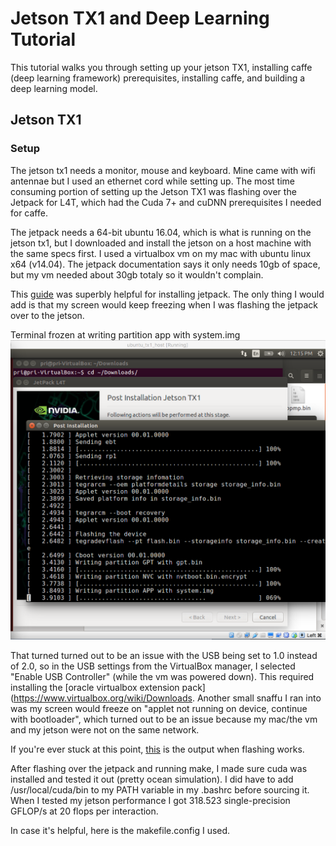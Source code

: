 # Jetson TX1 and Deep Learning Tutorial

This tutorial walks you through setting up your jetson TX1, installing caffe (deep learning framework) prerequisites, installing caffe, and building a deep learning model.

## Jetson TX1

### Setup

The jetson tx1 needs a monitor, mouse and keyboard. Mine came with wifi antennae but I used an ethernet cord while setting up. The most time consuming portion of setting up the Jetson TX1 was flashing over the Jetpack for L4T, which had the Cuda 7+ and cuDNN prerequisites I needed for caffe.

The jetpack needs a 64-bit ubuntu 16.04, which is what is running on the jetson tx1, but I downloaded and install the jetson on a host machine with the same specs first. I used a virtualbox vm on my mac with ubuntu linux x64 (v14.04). The jetpack documentation says it only needs 10gb of space, but my vm needed about 30gb totaly so it wouldn't complain. 

This [guide](http://www.slothparadise.com/setup-cuda-7-0-nvidia-jetson-tx1-jetpack-detailed/) was superbly helpful for installing jetpack. The only thing I would add is that my screen would keep freezing when I was flashing the jetpack over to the jetson. 

Terminal frozen at writing partition app with system.img ![Terminal frozen at writing partition app with system.img](img/scrnshot_frozen_terminal.png)

That turned turned out to be an issue with the USB being set to 1.0 instead of 2.0, so in the USB settings from the VirtualBox manager, I selected "Enable USB Controller" (while the vm was powered down). This required installing the [oracle virtualbox extension pack](https://www.virtualbox.org/wiki/Downloads. Another small snaffu I ran into was my screen would freeze on "applet not running on device, continue with bootloader", which turned out to be an issue because my mac/the vm and my jetson were not on the same network. 

If you're ever stuck at this point, [this](https://developer.ridgerun.com/wiki/index.php?title=Jetpack_output_when_flashing_Tegra_X1) is the output when flashing works.

After flashing over the jetpack and running make, I made sure cuda was installed and tested it out (pretty ocean simulation). I did have to add /usr/local/cuda/bin to my PATH variable in my .bashrc before sourcing it. When I tested my jetson performance I got 318.523 single-precision GFLOP/s at 20 flops per interaction.

In case it's helpful, here is the makefile.config I used.